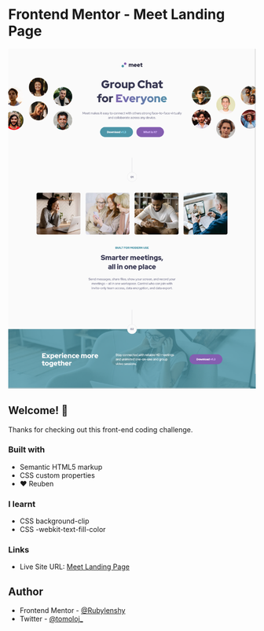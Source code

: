 # Frontend Mentor - Meet Landing Page

![Design preview for the Meet Landing Page coding challenge](assets/design/design-desktop.png)

## Welcome! 👋

Thanks for checking out this front-end coding challenge.

### Built with

- Semantic HTML5 markup
- CSS custom properties
- ❤️ Reuben

### I learnt

- CSS background-clip
- CSS -webkit-text-fill-color

### Links

- Live Site URL: [Meet Landing Page]()

## Author

- Frontend Mentor - [@Rubylenshy](https://www.frontendmentor.io/profile/Rubylenshy)
- Twitter - [@tomoloj_](https://www.twitter.com/tomoloj_)

